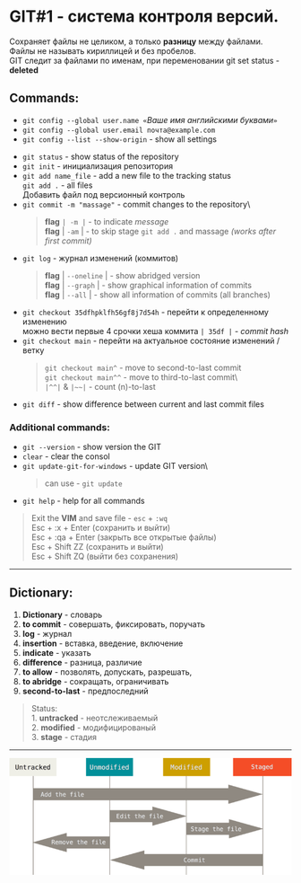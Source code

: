 GIT#1 - система контроля версий.
=====================================
Сохраняет файлы не целиком, а только **разницу** между файлами.\
Файлы не называть кириллицей и без пробелов.\
GIT следит за файлами по именам, при переменовании git set status - **deleted**

## Commands:
- `git config --global user.name «`*Ваше имя английскими буквами*`»`
- `git config --global user.email почта@example.com`
- `git config --list --show-origin` - show all settings
* `git status` - show status of the repository
* `git init` - инициализация репозитория
* `git add name_file` - add a new file to the tracking status \
`git add .` - all files\
Добавить файл под версионный контроль
* `git commit -m "massage"` - commit changes to the repository\
    >**flag** `| -m |` -  to indicate *message*\
    **flag** | `-am` | - to skip stage `git add .` and massage *(works after first commit)*
* `git log` - журнал изменений (коммитов)
    >**flag** | `--oneline` | - show abridged version\
    >**flag** | `--graph` | - show graphical information of commits\
    >**flag** | `--all` | - show all information of commits (all branches)
* `git checkout 35dfhpklfh56gf8j7d54h` - перейти к определенному изменению\
можно вести первые 4 срочки хеша коммита `| 35df |` - _commit hash_
* `git checkout main` - перейти на актуальное состояние изменений / ветку
    >`git checkout main^` - move to second-to-last commit\
    >`git checkout main^^` - move to third-to-last commit\  
    `|^^|` & `|~~|` - count (n)-to-last
* `git diff` - show difference between current and last commit files
### Additional commands:
- `git --version` - show version the GIT
- `clear` - clear the consol
- `git update-git-for-windows` - update GIT version\
    >can use - `git update`
- `git help` - help for all commands
>Exit the __VIM__ and save file - `esc` + `:wq`\
Esc + :x + Enter (сохранить и выйти)\
Esc + :qa + Enter (закрыть все открытые файлы)\
Esc + Shift ZZ (сохранить и выйти)\
Esc + Shift ZQ (выйти без сохранения)
-------------------------------------------------
## Dictionary:
1. **Dictionary** - словарь
2. **to commit** - совершать, фиксировать, поручать
3. **log** - журнал
4. **insertion** - вставка, введение, включение
5. **indicate** - указать
6. **difference** - разница, различие
7. **to allow** - позволять, допускать, разрешать,
8. **to abridge** - сокращать, ограничивать
9. **second-to-last** - предпоследний

> Status:\
    1. **untracked** - неотслеживаемый\
    2. **modified** - модифицированый\
    3. **stage** - стадия
-----------------------------------
![status](photo/lifecycle.png)
